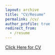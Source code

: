 ```yaml
---
layout: archive
title: "CV/Resume"
permalink: /cv/
author_profile: true
redirect_from:
  - /resume
---
```



[Click Here for CV](https://www.dropbox.com/scl/fi/3115ihdkydrrqj4yoband/CV_HJ_Kim.pdf?rlkey=7iy8c5wu03mzavgt6czom6i3d&dl=0)
